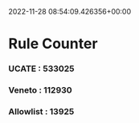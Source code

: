 2022-11-28 08:54:09.426356+00:00
# Rule Counter 
 ### UCATE : 533025

 ### Veneto : 112930

 ### Allowlist : 13925